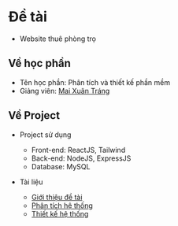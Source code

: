 # Đề tài

- Website thuê phòng trọ

## Về học phần

- Tên học phần: Phân tích và thiết kế phần mềm
- Giảng viên: [Mai Xuân Tráng]

## Về Project

- Project sử dụng

  - Front-end: ReactJS, Tailwind
  - Back-end: NodeJS, ExpressJS
  - Database: MySQL

- Tài liệu
  - [Giới thiệu đề tài]
  - [Phân tích hệ thống]
  - [Thiết kế hệ thống]

[mai xuân tráng]: https://www.researchgate.net/profile/Mai-Trang
[giới thiệu đề tài]: ...
[phân tích hệ thống]: ...
[thiết kế hệ thống]: ...
